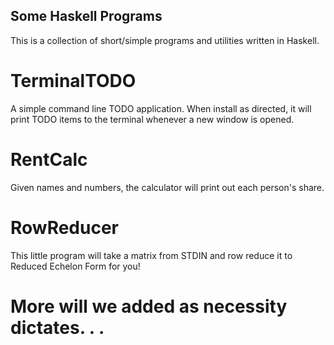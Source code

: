 ## Some Haskell Programs

This is a collection of short/simple programs and utilities written
in Haskell.

# TerminalTODO

A simple command line TODO application. When install as directed, it will print TODO items
to the terminal whenever a new window is opened.

# RentCalc

Given names and numbers, the calculator will print out each person's share.

# RowReducer

This little program will take a matrix from STDIN and row reduce it to Reduced Echelon Form
for you!

# More will we added as necessity dictates. . .
